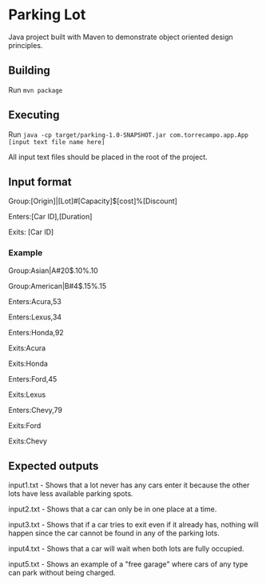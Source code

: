 # Parking Lot

Java project built with Maven to demonstrate object oriented design principles.

## Building

Run `mvn package`

## Executing

Run `java -cp target/parking-1.0-SNAPSHOT.jar com.torrecampo.app.App [input text file name here]`

All input text files should be placed in the root of the project.

## Input format

Group:[Origin]|[Lot]#[Capacity]\$[cost]%[Discount]

Enters:[Car ID],[Duration]

Exits: [Car ID]

### Example

Group:Asian|A#20\$.10\%.10

Group:American|B#4\$.15\%.15

Enters:Acura,53

Enters:Lexus,34

Enters:Honda,92

Exits:Acura

Exits:Honda

Enters:Ford,45

Exits:Lexus

Enters:Chevy,79

Exits:Ford

Exits:Chevy

## Expected outputs

input1.txt - Shows that a lot never has any cars enter it because the other lots have less available parking spots.

input2.txt - Shows that a car can only be in one place at a time.

input3.txt - Shows that if a car tries to exit even if it already has, nothing will happen since the car cannot be found in any of the parking lots.

input4.txt - Shows that a car will wait when both lots are fully occupied.

input5.txt - Shows an example of a "free garage" where cars of any type can park without being charged.
